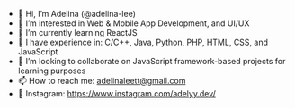 - 👋 Hi, I’m Adelina (@adelina-lee)
- 👀 I’m interested in Web & Mobile App Development, and UI/UX
- 🌱 I’m currently learning ReactJS
- 🧠 I have experience in: C/C++, Java, Python, PHP, HTML, CSS, and JavaScript
- 💞️ I’m looking to collaborate on JavaScript framework-based projects for learning purposes
- 📫 How to reach me: adelinaleett@gmail.com
- 🎥 Instagram: https://www.instagram.com/adelyy.dev/

<!---
adelinaltt/adelinaltt is a ✨ special ✨ repository because its `README.md` (this file) appears on your GitHub profile.
You can click the Preview link to take a look at your changes.
--->
